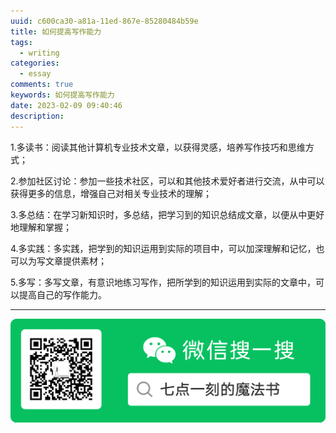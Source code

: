 ```yaml
---
uuid: c600ca30-a81a-11ed-867e-85280484b59e
title: 如何提高写作能力
tags:
  - writing
categories:
  - essay
comments: true
keywords: 如何提高写作能力
date: 2023-02-09 09:40:46
description:
---
```


<!--more-->
<!-- 1. 发布前：删除草稿的 uuid -->
<!-- 2. 发布后：补充tag，category -->

1.多读书：阅读其他计算机专业技术文章，以获得灵感，培养写作技巧和思维方式；

2.参加社区讨论：参加一些技术社区，可以和其他技术爱好者进行交流，从中可以获得更多的信息，增强自己对相关专业技术的理解；

3.多总结：在学习新知识时，多总结，把学习到的知识总结成文章，以便从中更好地理解和掌握；

4.多实践：多实践，把学到的知识运用到实际的项目中，可以加深理解和记忆，也可以为写文章提供素材；

5.多写：多写文章，有意识地练习写作，把所学到的知识运用到实际的文章中，可以提高自己的写作能力。




---
![20200131220947.png](source/_posts/images/leunggeorge.github.io-image-9.png)

